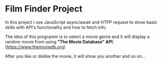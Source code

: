 ﻿Film Finder Project
 =======================

In this project i use JavaScript async/await and HTPP request to show basic skills with API's functionality and how to fetch info.

The idea of this programm is to select a movie genre and it will display a random movie from using **"The Movie Database" API.**
(https://www.themoviedb.org)

After you like or dislike the movie, it will show you another and so on...


